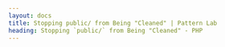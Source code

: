 ```yaml
---
layout: docs
title: Stopping public/ from Being "Cleaned" | Pattern Lab
heading: Stopping `public/` from Being "Cleaned" - PHP
---
```

